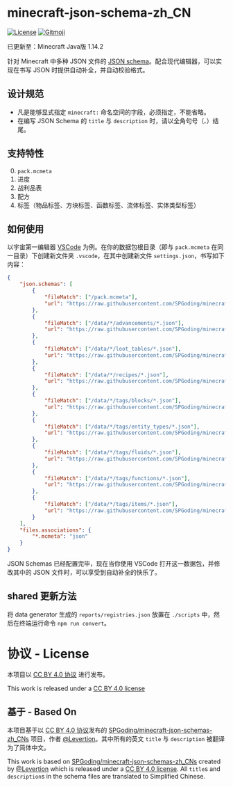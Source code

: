 # minecraft-json-schema-zh_CN

[![License](https://img.shields.io/github/license/SPGoding/minecraft-json-schemas-zh_CN.svg?style=flat-square)](https://github.com/SPGoding/minecraft-json-schemas-zh_CN/blob/master/LICENSE)
[![Gitmoji](https://img.shields.io/badge/gitmoji-%20😜%20😍-FFDD67.svg?style=flat-square)](https://gitmoji.carloscuesta.me/)

已更新至：Minecraft Java版 1.14.2

针对 Minecraft 中多种 JSON 文件的 [JSON schema](http://json-schema.org/)。配合现代编辑器，可以实现在书写 JSON 时提供自动补全，并自动校验格式。

## 设计规范

- 凡是能够显式指定 `minecraft:` 命名空间的字段，必须指定，不能省略。
- 在编写 JSON Schema 的 `title` 与 `description` 时，请以全角句号（`。`）结尾。

## 支持特性

0. `pack.mcmeta`
1. 进度
2. 战利品表
3. 配方
4. 标签（物品标签、方块标签、函数标签、流体标签、实体类型标签）

## 如何使用

以宇宙第一编辑器 [VSCode](https://code.visualstudio.com/) 为例。在你的数据包根目录（即与 `pack.mcmeta` 在同一目录）下创建新文件夹 `.vscode`，在其中创建新文件 `settings.json`，书写如下内容：

```JSON
{
    "json.schemas": [
        {
            "fileMatch": ["/pack.mcmeta"],
            "url": "https://raw.githubusercontent.com/SPGoding/minecraft-json-schemas-zh_CN/master/java/data/pack.mcmeta.json"
        },
        {
            "fileMatch": ["/data/*/advancements/*.json"],
            "url": "https://raw.githubusercontent.com/SPGoding/minecraft-json-schemas-zh_CN/master/java/data/advancement.json"
        },
        {
            "fileMatch": ["/data/*/loot_tables/*.json"],
            "url": "https://raw.githubusercontent.com/SPGoding/minecraft-json-schemas-zh_CN/master/java/data/loot_table.json"
        },
        {
            "fileMatch": ["/data/*/recipes/*.json"],
            "url": "https://raw.githubusercontent.com/SPGoding/minecraft-json-schemas-zh_CN/master/java/data/recipe.json"
        },
        {
            "fileMatch": ["/data/*/tags/blocks/*.json"],
            "url": "https://raw.githubusercontent.com/SPGoding/minecraft-json-schemas-zh_CN/master/java/data/tags/block.json"
        },
        {
            "fileMatch": ["/data/*/tags/entity_types/*.json"],
            "url": "https://raw.githubusercontent.com/SPGoding/minecraft-json-schemas-zh_CN/master/java/data/tags/entity_type.json"
        },
        {
            "fileMatch": ["/data/*/tags/fluids/*.json"],
            "url": "https://raw.githubusercontent.com/SPGoding/minecraft-json-schemas-zh_CN/master/java/data/tags/fluid.json"
        },
        {
            "fileMatch": ["/data/*/tags/functions/*.json"],
            "url": "https://raw.githubusercontent.com/SPGoding/minecraft-json-schemas-zh_CN/master/java/data/tags/function.json"
        },
        {
            "fileMatch": ["/data/*/tags/items/*.json"],
            "url": "https://raw.githubusercontent.com/SPGoding/minecraft-json-schemas-zh_CN/master/java/data/tags/item.json"
        }
    ],
    "files.associations": {
        "*.mcmeta": "json"
    }
}
```

JSON Schemas 已经配置完毕，现在当你使用 VSCode 打开这一数据包，并修改其中的 JSON 文件时，可以享受到自动补全的快乐了。

## shared 更新方法

将 data generator 生成的 `reports/registries.json` 放置在 `./scripts` 中，然后在终端运行命令 `npm run convert`。

# 协议 - License

本项目以 [CC BY 4.0 协议](https://creativecommons.org/licenses/by/4.0/deed.zh) 进行发布。

This work is released under a [CC BY 4.0 license](https://creativecommons.org/licenses/by/4.0)

## 基于 - Based On

本项目基于以 [CC BY 4.0 协议](https://creativecommons.org/licenses/by/4.0/deed.zh)发布的 [SPGoding/minecraft-json-schemas-zh_CNs](https://github.com/SPGoding/minecraft-json-schemas-zh_CNs) 项目，作者 [@Levertion](https://github.com/Levertion)。其中所有的英文 `title` 与 `description` 被翻译为了简体中文。

This work is based on [SPGoding/minecraft-json-schemas-zh_CNs](https://github.com/SPGoding/minecraft-json-schemas-zh_CNs) created by [@Levertion](https://github.com/Levertion) which is released under a [CC BY 4.0 license](https://creativecommons.org/licenses/by/4.0/). All `title`s and `description`s in the schema files are translated to Simplified Chinese.
